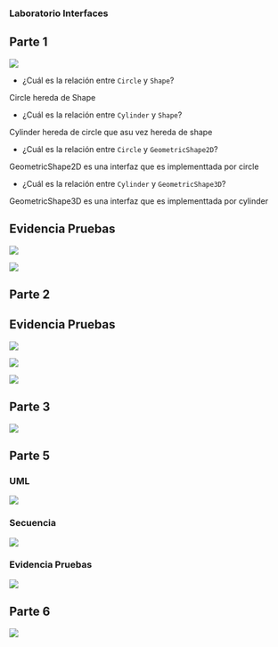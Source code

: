  ### Laboratorio Interfaces

 ## Parte 1

 ![](img/shapes-init-class-diagram.svg)

 - ¿Cuál es la relación entre `Circle` y `Shape`?

  Circle hereda de Shape  

 - ¿Cuál es la relación entre `Cylinder` y `Shape`?

Cylinder hereda de circle que asu vez hereda de shape

 - ¿Cuál es la relación entre `Circle` y `GeometricShape2D`?

 GeometricShape2D es una interfaz que es implementtada por circle

 - ¿Cuál es la relación entre `Cylinder` y `GeometricShape3D`?

 GeometricShape3D es una interfaz que es implementtada por cylinder


 ## Evidencia Pruebas

 ![](img/EVI1P1.png)

 ![](img/EVI2P1.png)


 ## Parte 2

 ## Evidencia Pruebas

 ![](img/EVI1P2.png)

 ![](img/EVI2P2.png)

 ![](img/EVI3P2.png)

 ## Parte 3

 ![](img/UMLP3.svg)

 ## Parte 5

 ### UML

 ![](img/UMLP5.svg)

 ### Secuencia

 ![](img/IFamilyCompensationFund.svg)

 ### Evidencia Pruebas

 ![](img/EVI1P5.png)

 ## Parte 6

 ![](img/UMLP6.svg)
